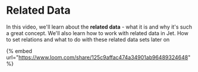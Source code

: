 # Related Data

In this video, we'll learn about the **related data** - what it is and why it's such a great concept. We'll also learn how to work with related data in Jet. How to set relations and what to do with these related data sets later on

{% embed url="https://www.loom.com/share/125c9affac474a34901ab96489324648" %}
